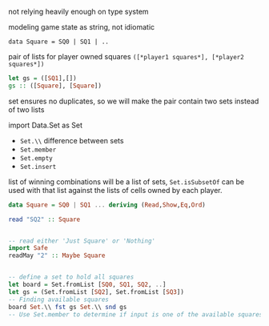 not relying heavily enough on type system

modeling game state as string, not idiomatic

`data Square = SQ0 | SQ1 | ..`

pair of lists for player owned squares `([*player1 squares*], [*player2 squares*])`
```haskell
let gs = ([SQ1],[])
gs :: ([Square], [Square])
```

set ensures no duplicates, so we will make the pair contain two sets instead of two lists

import Data.Set as Set

- `Set.\\` difference between sets
- `Set.member`
- `Set.empty`
- `Set.insert`

list of winning combinations will be a list of sets, `Set.isSubsetOf` can be used with that list against the lists of cells owned by each player.

```haskell
data Square = SQ0 | SQ1 ... deriving (Read,Show,Eq,Ord)

read "SQ2" :: Square


-- read either 'Just Square' or 'Nothing'
import Safe
readMay "2" :: Maybe Square


-- define a set to hold all squares
let board = Set.fromList [SQ0, SQ1, SQ2, ..]
let gs = (Set.fromList [SQ2], Set.fromList [SQ3])
-- Finding available squares
board Set.\\ fst gs Set.\\ snd gs
-- Use Set.member to determine if input is one of the available squares
```